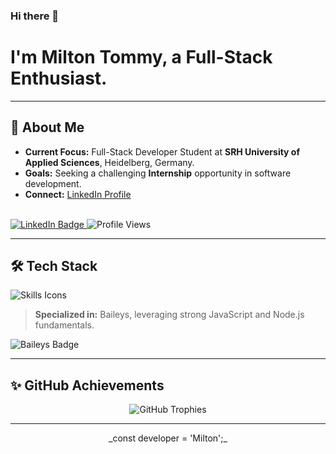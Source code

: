 ### Hi there 👋

# I'm Milton Tommy, a Full-Stack Enthusiast.

---

## 📍 About Me

* **Current Focus:** Full-Stack Developer Student at **SRH University of Applied Sciences**, Heidelberg, Germany.
* **Goals:** Seeking a challenging **Internship** opportunity in software development.
* **Connect:** [LinkedIn Profile](https://www.linkedin.com/in/milton-tommy/)

<br>

<a href="https://www.linkedin.com/in/milton-tommy/" target="_blank">
  <img src="https://img.shields.io/badge/Connect%20on%20LinkedIn-0077B5?style=flat-square&logo=linkedin&logoColor=white" alt="LinkedIn Badge"/>
</a>
<img src="https://komarev.com/ghpvc/?username=Mikey01-ui&color=B0C4DE&style=flat-square" alt="Profile Views"/>

---

## 🛠️ Tech Stack

<img src="https://skillicons.dev/icons?i=html,css,js,react,nodejs,python,bootstrap&theme=dark" alt="Skills Icons"/>

> **Specialized in:** Baileys, leveraging strong JavaScript and Node.js fundamentals.
<img src="https://img.shields.io/badge/Baileys-%23351C75.svg?style=flat-square&logo=markdown&logoColor=white" alt="Baileys Badge"/>

---

## ✨ GitHub Achievements

<div align="center">
  <img src="https://github-profile-trophy.vercel.app/?username=Mikey01-ui&theme=onedark&no-frame=true&column=7&margin-w=10" alt="GitHub Trophies"/>
</div>

---

<p align="center">
  _const developer = 'Milton';_
</p>
